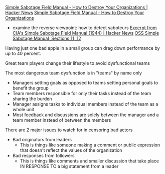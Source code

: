 
[Simple Sabotage Field Manual - How to Destroy Your Organizations | Hacker News](https://news.ycombinator.com/item?id=36831946)
[Simple Sabotage Field Manual - How to Destroy Your Organizations](https://historyinvestor.com/p/simple-sabotage-field-manual-destroy-organizations)
- examine the reverse viewpoint: how to detect saboteurs
[Excerpt from CIA's Simple Sabotage Field Manual (1944) | Hacker News](https://news.ycombinator.com/item?id=29597454)
[OSS Simple Sabotage Manual, Sections 11, 12](http://svn.cacert.org/CAcert/CAcert_Inc/Board/oss/oss_sabotage.html)

Having just one bad apple in a small group can drag down performance by
up to 40 percent.

Great team players change their lifestyle to avoid dysfunctional teams

The most dangerous team dysfunction is in "teams" by name only
- Managers setting goals as opposed to teams setting personal goals to benefit the group
- Team members responsible for only their tasks instead of the team sharing the burden
- Manager assigns tasks to individual members instead of the team as a whole unit
- Most feedback and discussions are solely between the manager and a team member instead of between the members

There are 2 major issues to watch for in censoring bad actors
- Bad originators from leaders
    - This is things like someone making a comment or public expression that doesn't reflect the values of the organization
- Bad responses from followers
    - This is things like comments and smaller discussion that take place IN RESPONSE TO a big statement from a leader
